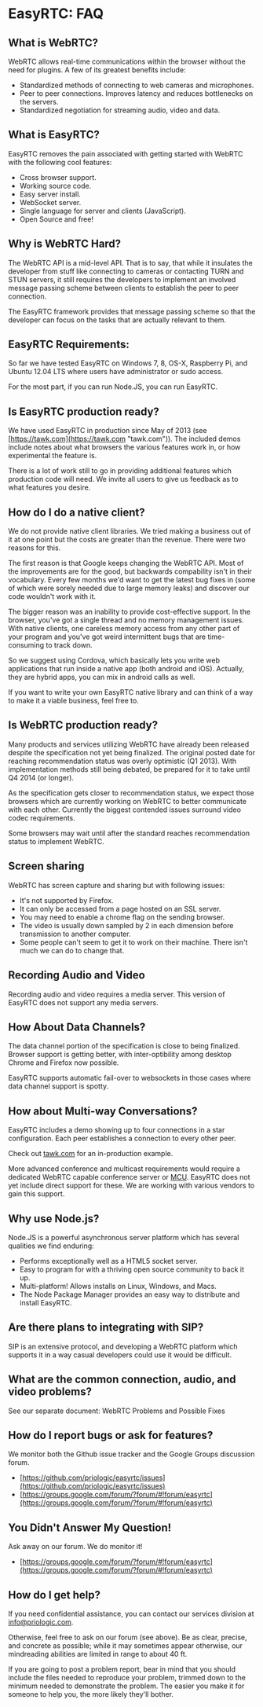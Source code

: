 EasyRTC: FAQ
============

What is WebRTC?
---------------

WebRTC allows real-time communications within the browser without the need for plugins. A few of its greatest benefits include:

 - Standardized methods of connecting to web cameras and microphones.
 - Peer to peer connections. Improves latency and reduces bottlenecks on the servers.
 - Standardized negotiation for streaming audio, video and data.


What is EasyRTC?
----------------

EasyRTC removes the pain associated with getting started with WebRTC with the following cool features:

 - Cross browser support.
 - Working source code.
 - Easy server install.
 - WebSocket server.
 - Single language for server and clients (JavaScript).
 - Open Source and free!

Why is WebRTC Hard?
-------------------

The WebRTC API is a mid-level API. That is to say, that while it insulates the developer from stuff like connecting to cameras or contacting TURN and STUN servers, it still requires the developers to implement an involved message passing scheme between clients to establish the peer to peer connection.

The EasyRTC framework provides that message passing scheme so that the developer can focus on the tasks that are actually relevant to them.


EasyRTC Requirements:
--------------------

So far we have tested EasyRTC on Windows 7, 8, OS-X, Raspberry Pi, and Ubuntu 12.04 LTS where users have administrator or sudo access.

For the most part, if you can run Node.JS, you can run EasyRTC.


Is EasyRTC production ready?
----------------------------

We have used EasyRTC in production since May of 2013 (see [https://tawk.com](https://tawk.com "tawk.com")). The included demos include notes about what browsers the various features work in, or how experimental the feature is.

There is a lot of work still to go in providing additional features which production code will need. We invite all users to give us feedback as to what features you desire.


How do I do a native client?
----------------------------

We do not provide native client libraries.
We tried making a business out of it at one point but the costs are
greater than the revenue.
There were two reasons for this.

The first reason is that Google keeps changing the WebRTC API. 
Most of the improvements are for the good, 
but backwards compability isn't in their vocabulary. 
Every few months we'd want to get the latest bug fixes in (some of which were sorely needed due to large memory leaks) 
and discover our code wouldn't work with it.

The bigger reason was an inability to provide cost-effective support.
In the browser, you've got a single thread and no memory management issues.
With native clients, one careless memory access from any other part of your program and you've got weird intermittent bugs
that are time-consuming to track down.

So we suggest using Cordova, which basically lets you write web applications that run inside a native app (both android and iOS).
Actually, they are hybrid apps, you can mix in android calls as well.

If you want to write your own EasyRTC native library and can think of a way to make it a viable business, feel free to.


Is WebRTC production ready?
---------------------------

Many products and services utilizing WebRTC have already been released despite the specification not yet being finalized. The original posted date for reaching recommendation status was overly optimistic (Q1 2013). With implementation methods still being debated, be prepared for it to take until Q4 2014 (or longer).

As the specification gets closer to recommendation status, we expect those browsers which are currently working on WebRTC to better communicate with each other. Currently the biggest contended issues surround video codec requirements.

Some browsers may wait until after the standard reaches recommendation status to implement WebRTC.

Screen sharing
--------------

WebRTC has screen capture and sharing but with following issues:
- It's not supported by Firefox.
- It can only be accessed from a page hosted on an SSL server.
- You may need to enable a chrome flag on the sending browser.
- The video is usually down sampled by 2 in each dimension before transmission to another computer.
- Some people can't seem to get it to work on their machine. There isn't much we can do to change that.


Recording Audio and Video
-------------------------
Recording audio and video requires a media server. This version of EasyRTC does not support any media servers. 


How About Data Channels?
------------------------

The data channel portion of the specification is close to being finalized. Browser support is getting better, with inter-optibility among desktop Chrome and Firefox now possible.

EasyRTC supports automatic fail-over to websockets in those cases where data channel support is spotty.


How about Multi-way Conversations?
----------------------------------

EasyRTC includes a demo showing up to four connections in a star configuration. Each peer establishes a connection to every other peer.

Check out [tawk.com](http://tawk.com) for an in-production example.

More advanced conference and multicast requirements would require a dedicated WebRTC capable conference server or [MCU](http://en.wikipedia.org/wiki/Multipoint_control_unit "MCU"). EasyRTC does not yet include direct support for these. We are working with various vendors to gain this support.


Why use Node.js?
----------------

Node.JS is a powerful asynchronous server platform which has several qualities we find enduring:

 - Performs exceptionally well as a HTML5 socket server.
 - Easy to program for with a thriving open source community to back it up.
 - Multi-platform! Allows installs on Linux, Windows, and Macs.
 - The Node Package Manager provides an easy way to distribute and install EasyRTC.


Are there plans to integrating with SIP?
----------------------------------------

SIP is an extensive protocol, and developing a WebRTC platform which supports it in a way casual developers could use it would be difficult. 


What are the common connection, audio, and video problems?
----------------------------------------------------------

See our separate document: WebRTC Problems and Possible Fixes


How do I report bugs or ask for features?
-----------------------------------------

We monitor both the Github issue tracker and the Google Groups discussion forum.

 - [https://github.com/priologic/easyrtc/issues](https://github.com/priologic/easyrtc/issues)
 - [https://groups.google.com/forum/?forum/#!forum/easyrtc](https://groups.google.com/forum/?forum/#!forum/easyrtc)


You Didn't Answer My Question!
------------------------------
 Ask away on our forum. We do monitor it!

 - [https://groups.google.com/forum/?forum/#!forum/easyrtc](https://groups.google.com/forum/?forum/#!forum/easyrtc)
 
How do I get help?
------------------
If you need confidential assistance, you can contact our services division at info@priologic.com.

Otherwise, feel free to ask on our forum (see above). Be as clear, precise, and concrete as possible; while it may sometimes appear otherwise, our mindreading abilities are limited in range to about 40 ft.

If you are going to post a problem report, bear in mind that you should include the files needed to reproduce your problem, trimmed down to the minimum needed to demonstrate the problem. The easier you make it for someone to help you, the more likely they'll bother. 

